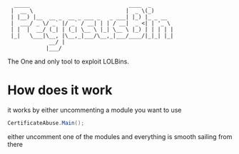 ﻿```
  _____                               ____  _       
 |  __ \                             |  _ \(_)      
 | |__) |__  __ _  __ _ ___ _   _ ___| |_) |_ _ __  
 |  ___/ _ \/ _` |/ _` / __| | | / __|  _ <| | '_ \ 
 | |  |  __/ (_| | (_| \__ \ |_| \__ \ |_) | | | | |
 |_|   \___|\__, |\__,_|___/\__,_|___/____/|_|_| |_|
             __/ |                                  
            |___/                                   
```
The One and only tool to exploit LOLBins.
#
# How does it work
it works by either uncommenting a module you want to use

```csharp
CertificateAbuse.Main();
```

either uncomment one of the modules and everything is smooth sailing from there